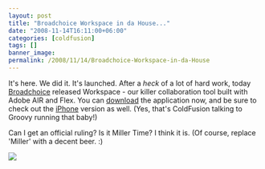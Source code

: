 ```yaml
---
layout: post
title: "Broadchoice Workspace in da House..."
date: "2008-11-14T16:11:00+06:00"
categories: [coldfusion]
tags: []
banner_image: 
permalink: /2008/11/14/Broadchoice-Workspace-in-da-House
---
```


It's here. We did it. It's launched. After a <i>heck</i> of a lot of hard work, today <a href="http://www.broadchoice.com">Broadchoice</a> released Workspace - our killer collaboration tool built with Adobe AIR and Flex. You can <a href="http://www.broadchoice.com/what_is_workspace/downloads/">download</a> the application now, and be sure to check out the <a href="http://www.broadchoice.com/what_is_workspace/workspace_mobile/">iPhone</a> version as well. (Yes, that's ColdFusion talking to Groovy running that baby!)

Can I get an official ruling? Is it Miller Time? I think it is. (Of course, replace 'Miller' with a decent beer. :)

<img src="https://static.raymondcamden.com/images//bc.jpg">